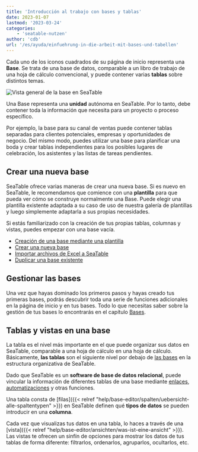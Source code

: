 ```yaml
---
title: 'Introducción al trabajo con bases y tablas'
date: 2023-01-07
lastmod: '2023-03-24'
categories:
    - 'seatable-nutzen'
author: 'cdb'
url: '/es/ayuda/einfuehrung-in-die-arbeit-mit-bases-und-tabellen'
---
```


Cada uno de los iconos cuadrados de su página de inicio representa una **Base**. Se trata de una base de datos, comparable a un libro de trabajo de una hoja de cálculo convencional, y puede contener varias **tablas** sobre distintos temas.

![Vista general de la base en SeaTable](https://seatable.io/wp-content/uploads/2023/01/base-overview.png)

Una Base representa una **unidad** autónoma en SeaTable. Por lo tanto, debe contener toda la información que necesita para un proyecto o proceso específico.

Por ejemplo, la base para su canal de ventas puede contener tablas separadas para clientes potenciales, empresas y oportunidades de negocio. Del mismo modo, puedes utilizar una base para planificar una boda y crear tablas independientes para los posibles lugares de celebración, los asistentes y las listas de tareas pendientes.

## Crear una nueva base

SeaTable ofrece varias maneras de crear una nueva base. Si es nuevo en SeaTable, le recomendamos que comience con una **plantilla** para que pueda ver cómo se construye normalmente una Base. Puede elegir una plantilla existente adaptada a su caso de uso de nuestra galería de plantillas y luego simplemente adaptarla a sus propias necesidades.

Si estás familiarizado con la creación de tus propias tablas, columnas y vistas, puedes empezar con una base vacía.

- [Creación de una base mediante una plantilla](https://seatable.io/es/docs/bases-verwalten/anlegen-einer-base-mithilfe-einer-vorlage/)
- [Crear una nueva base](https://seatable.io/es/docs/bases-verwalten/eine-neue-base-erstellen/)
- [Importar archivos de Excel a SeaTable](https://seatable.io/es/docs/import-von-daten/import-von-excel-dateien-in-seatable/)
- [Duplicar una base existente](https://seatable.io/es/docs/bases-verwalten/duplizieren-einer-bestehenden-base/)

## Gestionar las bases

Una vez que hayas dominado los primeros pasos y hayas creado tus primeras bases, podrás descubrir toda una serie de funciones adicionales en la página de inicio y en tus bases. Todo lo que necesitas saber sobre la gestión de tus bases lo encontrarás en el capítulo [Bases](https://seatable.io/es/docs/arbeiten-mit-bases/bases/).

## Tablas y vistas en una base

La tabla es el nivel más importante en el que puede organizar sus datos en SeaTable, comparable a una hoja de cálculo en una hoja de cálculo. Básicamente, **las tablas** son el siguiente nivel por debajo de [las bases](https://seatable.io/es/docs/arbeiten-mit-bases/bases/) en la estructura organizativa de SeaTable.

Dado que SeaTable es un **software de base de datos relacional**, puede vincular la información de diferentes tablas de una base mediante [enlaces](https://seatable.io/es/docs/verknuepfungen/wie-man-tabellen-in-seatable-miteinander-verknuepft/), [automatizaciones](https://seatable.io/es/docs/beispiel-automationen/eintraege-in-andere-tabellen-per-automation-hinzufuegen/) y otras funciones.

Una tabla consta de [filas]({{< relref "help/base-editor/spalten/uebersicht-alle-spaltentypen" >}}) en SeaTable definen qué **tipos de datos** se pueden introducir en una **columna**.

Cada vez que visualizas tus datos en una tabla, lo haces a través de una [vista]({{< relref "help/base-editor/ansichten/was-ist-eine-ansicht" >}}). Las vistas te ofrecen un sinfín de opciones para mostrar los datos de tus tablas de forma diferente: filtrarlos, ordenarlos, agruparlos, ocultarlos, etc.
